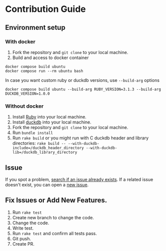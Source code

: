 # Contribution Guide

## Environment setup

### With docker

1. Fork the repository and `git clone` to your local machine.
2. Build and access to docker container

```
docker compose build ubuntu
docker compose run --rm ubuntu bash
```

In case you want custom ruby or duckdb versions, use `--build-arg` options
```
docker compose build ubuntu --build-arg RUBY_VERSION=3.1.3 --build-arg DUCKDB_VERSION=1.0.0
```

### Without docker

1. Install [Ruby](https://www.ruby-lang.org/) into your local machine.
2. Install [duckdb](https://duckdb.org/) into your local machine.
3. Fork the repository and `git clone` to your local machine.
4. Run `bundle install`
5. Run `rake build`
   or you might run with C duckdb header and library directories:
   `rake build -- --with-duckdb-include=/duckdb_header_directory --with-duckdb-lib=/duckdb_library_directory`


## Issue

If you spot a problem, [search if an issue already exists](https://github.com/suketa/ruby-duckdb/issues).
If a related issue doesn't exist, you can open a [new issue](https://github.com/suketa/ruby-duckdb/issues/new).


## Fix Issues or Add New Features.

1. Run `rake test`
2. Create new branch to change the code.
3. Change the code.
4. Write test.
5. Run `rake test` and confirm all tests pass.
6. Git push.
7. Create PR.
